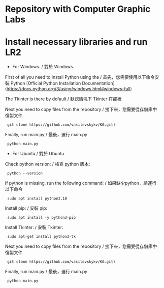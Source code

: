 # Repository with Computer Graphic Labs

# Install necessary libraries and run LR2
- For Windows. / 對於 Windows.

First of all you need to install Python using the / 首先，您需要使用以下命令安裝 Python
[Official Python Installation Documentation] (https://docs.python.org/3/using/windows.html#windows-full)

The Tkinter is there by default / 默認情況下 Tkinter 在那裡

Next you need to copy files from the repository / 接下來，您需要從存儲庫中復製文件
```{r, engine='bash', count_lines}
 git clone https://github.com/vasilevskykv/KG.git)
```

Finally, run main.py / 最後，運行 main.py
```{r, engine='bash', count_lines}
 python main.py
```

- For Ubuntu / 對於 Ubuntu

Check python version: / 檢查 python 版本:
```{r, engine='bash', count_lines}
 python --version
```
If python is missing, run the following command: / 如果缺少python，請運行以下命令
```{r, engine='bash', count_lines}
 sudo apt install python3.10
```
Install pip: / 安裝 pip:
```{r, engine='bash', count_lines}
 sudo apt install -y python3-pip
```
Install Tkinter: / 安裝 Tkinter:
```{r, engine='bash', count_lines}
 sudo apt-get install python3-tk
```
Next you need to copy files from the repository / 接下來，您需要從存儲庫中復製文件
```{r, engine='bash', count_lines}
 git clone https://github.com/vasilevskykv/KG.git)
```
Finally, run main.py / 最後，運行 main.py
```{r, engine='bash', count_lines}
 python main.py
 ```

